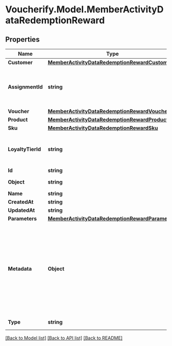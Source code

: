 # Voucherify.Model.MemberActivityDataRedemptionReward

## Properties

Name | Type | Description | Notes
------------ | ------------- | ------------- | -------------
**Customer** | [**MemberActivityDataRedemptionRewardCustomer**](MemberActivityDataRedemptionRewardCustomer.md) |  | [optional] 
**AssignmentId** | **string** | Unique reward assignment ID assigned by Voucherify. | [optional] 
**Voucher** | [**MemberActivityDataRedemptionRewardVoucher**](MemberActivityDataRedemptionRewardVoucher.md) |  | [optional] 
**Product** | [**MemberActivityDataRedemptionRewardProduct**](MemberActivityDataRedemptionRewardProduct.md) |  | [optional] 
**Sku** | [**MemberActivityDataRedemptionRewardSku**](MemberActivityDataRedemptionRewardSku.md) |  | [optional] 
**LoyaltyTierId** | **string** | Unique loyalty tier ID assigned by Voucherify. | [optional] 
**Id** | **string** |  | [optional] 
**Object** | **string** |  | [optional] [default to ObjectEnum.Reward]
**Name** | **string** |  | [optional] 
**CreatedAt** | **string** |  | [optional] 
**UpdatedAt** | **string** |  | [optional] 
**Parameters** | [**MemberActivityDataRedemptionRewardParameters**](MemberActivityDataRedemptionRewardParameters.md) |  | [optional] 
**Metadata** | **Object** | A set of custom key/value pairs that you can attach to a reward. The metadata object stores all custom attributes assigned to the reward. | [optional] 
**Type** | **string** | Reward type. | [optional] 

[[Back to Model list]](../README.md#documentation-for-models) [[Back to API list]](../README.md#documentation-for-api-endpoints) [[Back to README]](../README.md)

